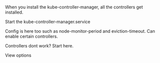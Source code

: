 When you install the kube-controller-manager, all the controllers get installed. 

Start the kube-controller-manager.service

Config is here too such as node-monitor-period and eviction-timeout. Can enable certain controllers.

Controllers dont work? Start here.

View options
